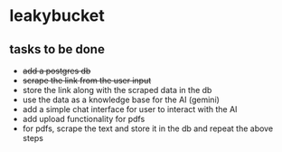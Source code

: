 # leakybucket

## tasks to be done
- ~~add a postgres db~~
- ~~scrape the link from the user input~~
- store the link along with the scraped data in the db
- use the data as a knowledge base for the AI (gemini)
- add a simple chat interface for user to interact with the AI
- add upload functionality for pdfs
- for pdfs, scrape the text and store it in the db and repeat the above steps



